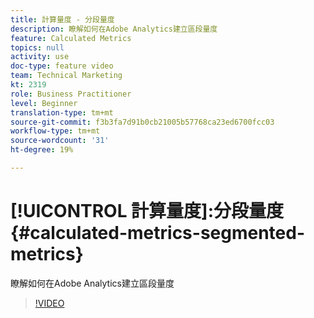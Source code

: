 ```yaml
---
title: 計算量度 - 分段量度
description: 瞭解如何在Adobe Analytics建立區段量度
feature: Calculated Metrics
topics: null
activity: use
doc-type: feature video
team: Technical Marketing
kt: 2319
role: Business Practitioner
level: Beginner
translation-type: tm+mt
source-git-commit: f3b3fa7d91b0cb21005b57768ca23ed6700fcc03
workflow-type: tm+mt
source-wordcount: '31'
ht-degree: 19%

---
```



# [!UICONTROL 計算量度]:分段量度  {#calculated-metrics-segmented-metrics}

瞭解如何在Adobe Analytics建立區段量度

>[!VIDEO](https://video.tv.adobe.com/v/25409/?quality=12)
